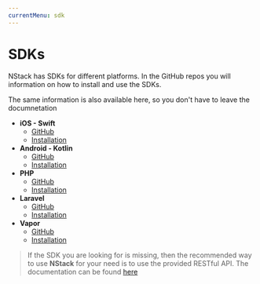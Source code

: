 ```yaml
---
currentMenu: sdk
---
```


# SDKs

NStack has SDKs for different platforms. In the GitHub repos you will information on how to install and use the SDKs. 

The same information is also available here, so you don't have to leave the documnetation

* **iOS - Swift** 
  * [GitHub](https://github.com/nstack-io/ios-sdk)
  * [Installation](../docs/guides/iOS/ios.html)
* **Android - Kotlin**
  * [GitHub](https://github.com/nstack-io/android-sdk)
  * [Installation](../docs/guides/Android/android-installation.html)
* **PHP**
  * [GitHub](https://github.com/nstack-io/php-sdk)
  * [Installation](../docs/guides/PHP/php-installation.html)
* **Laravel**
  * [GitHub](https://github.com/nstack-io/laravel-sdk)
  * [Installation](../docs/guides/Laravel/laravel-installation.html)
* **Vapor**
  * [GitHub](https://github.com/nodes-vapor/nstack)
  * [Installation](../docs/guides/Vapor/vapor-installation.html)

> If the SDK you are looking for is missing, then the recommended way to use **NStack** for your need is to use the provided RESTful API. The documentation can be found [here](https://documenter.getpostman.com/view/12675/S1a8yjgk)